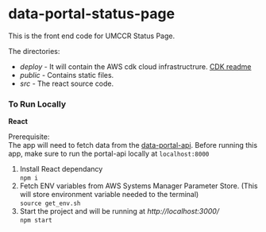
# data-portal-status-page

This is the front end code for UMCCR Status Page.

The directories:
- *deploy* - It will contain the AWS cdk cloud infrastructrure. [CDK readme](deploy/README.md)
- *public* - Contains static files.
- *src* - The react source code.


### To Run Locally

**React**

Prerequisite:  
The app will need to fetch data from the [data-portal-api](https://github.com/umccr/data-portal-apis). Before running this app, make sure to run the portal-api locally at `localhost:8000`  
1. Install React dependancy  
        `npm i`
2. Fetch ENV variables from AWS Systems Manager Parameter Store. (This will store environment variable needed to the terminal)  
        `source get_env.sh`
3. Start the project and will be running at *http://localhost:3000/*  
        `npm start`


